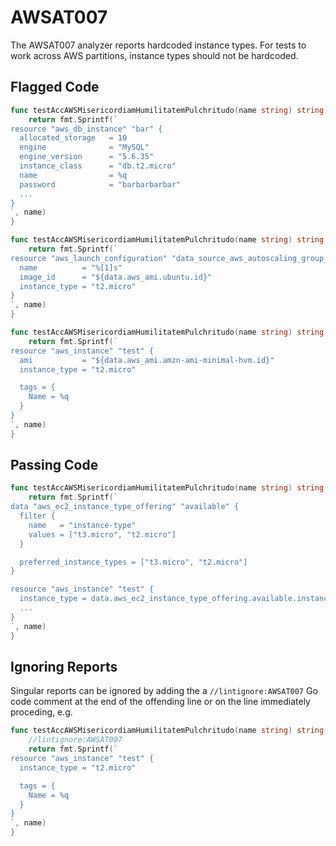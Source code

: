 # AWSAT007

The AWSAT007 analyzer reports hardcoded instance types. For tests
to work across AWS partitions, instance types should not be hardcoded.

## Flagged Code

```go
func testAccAWSMisericordiamHumilitatemPulchritudo(name string) string {
    return fmt.Sprintf(`
resource "aws_db_instance" "bar" {
  allocated_storage   = 10
  engine              = "MySQL"
  engine_version      = "5.6.35"
  instance_class      = "db.t2.micro"
  name                = %q
  password            = "barbarbarbar"
  ...
}
`, name)
}
```

```go
func testAccAWSMisericordiamHumilitatemPulchritudo(name string) string {
    return fmt.Sprintf(`
resource "aws_launch_configuration" "data_source_aws_autoscaling_group_test" {
  name          = "%[1]s"
  image_id      = "${data.aws_ami.ubuntu.id}"
  instance_type = "t2.micro"
}
`, name)
}
```

```go
func testAccAWSMisericordiamHumilitatemPulchritudo(name string) string {
    return fmt.Sprintf(`
resource "aws_instance" "test" {
  ami           = "${data.aws_ami.amzn-ami-minimal-hvm.id}"
  instance_type = "t2.micro"

  tags = {
    Name = %q
  }
}
`, name)
}
```




## Passing Code

```go
func testAccAWSMisericordiamHumilitatemPulchritudo(name string) string {
    return fmt.Sprintf(`
data "aws_ec2_instance_type_offering" "available" {
  filter {
    name   = "instance-type"
    values = ["t3.micro", "t2.micro"]
  }

  preferred_instance_types = ["t3.micro", "t2.micro"]
}

resource "aws_instance" "test" {
  instance_type = data.aws_ec2_instance_type_offering.available.instance_type
  ...
}
`, name)
}
```

## Ignoring Reports

Singular reports can be ignored by adding the a `//lintignore:AWSAT007` Go code comment at the end of the offending line or on the line immediately proceding, e.g.

```go
func testAccAWSMisericordiamHumilitatemPulchritudo(name string) string {
    //lintignore:AWSAT007
    return fmt.Sprintf(`
resource "aws_instance" "test" {
  instance_type = "t2.micro"

  tags = {
    Name = %q
  }
}
`, name)
}
```
